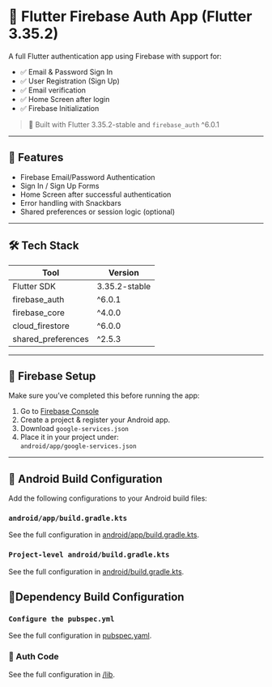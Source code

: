 # 🔐 Flutter Firebase Auth App (Flutter 3.35.2)

A full Flutter authentication app using Firebase with support for:
- ✅ Email & Password Sign In
- ✅ User Registration (Sign Up)
- ✅ Email verification 
- ✅ Home Screen after login
- ✅ Firebase Initialization

> 🔧 Built with Flutter 3.35.2-stable and `firebase_auth` ^6.0.1

---

## 📱 Features

- Firebase Email/Password Authentication
- Sign In / Sign Up Forms
- Home Screen after successful authentication
- Error handling with Snackbars
- Shared preferences or session logic (optional)

---

## 🛠 Tech Stack

| Tool               | Version       |
|--------------------|---------------|
| Flutter SDK        | 3.35.2-stable |
| firebase_auth      | ^6.0.1        |
| firebase_core      | ^4.0.0        |
| cloud_firestore    | ^6.0.0        |
| shared_preferences | ^2.5.3        |

---

## 🚀 Firebase Setup

Make sure you’ve completed this before running the app:

1. Go to [Firebase Console](https://console.firebase.google.com/)
2. Create a project & register your Android app.
3. Download `google-services.json`
4. Place it in your project under:  
   `android/app/google-services.json`

---

## 🔧 Android Build Configuration

Add the following configurations to your Android build files:

### `android/app/build.gradle.kts`
See the full configuration in [android/app/build.gradle.kts](android/app/build.gradle.kts).


### `Project-level android/build.gradle.kts`
See the full configuration in [android/build.gradle.kts](android/build.gradle.kts).

## 🔧Dependency Build Configuration

### `Configure the pubspec.yml`
See the full configuration in [pubspec.yaml](pubspec.yaml).

### 🔧 Auth Code  
See the full configuration in [/lib](/lib).

